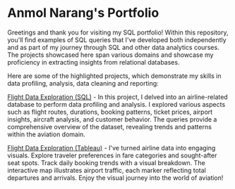 # Anmol Narang's Portfolio

Greetings and thank you for visiting my SQL portfolio! Within this repository, you'll find examples of SQL queries that I've developed both independently and as part of my journey through SQL and other data analytics courses. The projects showcased here span various domains and showcase my proficiency in extracting insights from relational databases.

Here are some of the highlighted projects, which demonstrate my skills in data profiling, analysis, data cleaning and reporting:

[Flight Data Exploration (SQL)](https://github.com/narang-anmol/PortfolioProjects/blob/main/Flight%20Data%20Exploration.sql) -
    In this project, I delved into an airline-related database to perform data profiling and analysis. I explored various aspects such as flight routes, durations, booking patterns, ticket prices, airport insights, aircraft analysis, and customer behavior. The queries provide a comprehensive overview of the dataset, revealing trends and patterns within the aviation domain.

[Flight Data Exploration (Tableau)](https://public.tableau.com/app/profile/anmol.narang/viz/Book1_17043224770080/Dashboard1?publish=yes) - I've turned airline data into engaging visuals. Explore traveler preferences in fare categories and sought-after seat spots. Track daily booking trends with a visual breakdown. The interactive map illustrates airport traffic, each marker reflecting total departures and arrivals. Enjoy the visual journey into the world of aviation!
